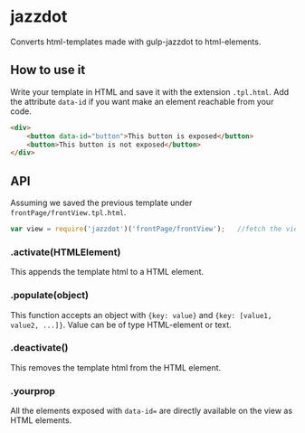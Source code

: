 # jazzdot

Converts html-templates made with gulp-jazzdot to html-elements.

## How to use it
Write your template in HTML and save it with the extension `.tpl.html`.
Add the attribute `data-id` if you want make an element reachable from your code.
```html
<div>
    <button data-id="button">This button is exposed</button>
    <button>This button is not exposed</button>
</div>
```

## API
Assuming we saved the previous template under `frontPage/frontView.tpl.html`.
```js
var view = require('jazzdot')('frontPage/frontView');   //fetch the view
```

### .activate(HTMLElement)
This appends the template html to a HTML element.

### .populate(object)
This function accepts an object with `{key: value}` and `{key: [value1, value2, ...]}`.
Value can be of type HTML-element or text.

### .deactivate()
This removes the template html from the HTML element.

### .yourprop
All the elements exposed with `data-id=` are directly available on the view as HTML elements.